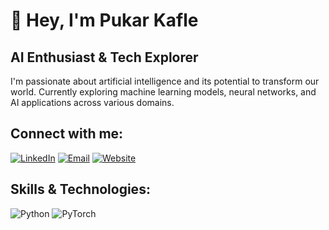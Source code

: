 

# 👋 Hey, I'm Pukar Kafle

## AI Enthusiast & Tech Explorer

I'm passionate about artificial intelligence and its potential to transform our world. Currently exploring machine learning models, neural networks, and AI applications across various domains.

## Connect with me:

[![LinkedIn](https://img.shields.io/badge/LinkedIn-0077B5?style=for-the-badge&logo=linkedin&logoColor=white)](https://www.linkedin.com/in/pukar-kafle-a32208279/)
[![Email](https://img.shields.io/badge/Email-D14836?style=for-the-badge&logo=gmail&logoColor=white)](mailto:kaflepukar47@gmail.com)
[![Website](https://img.shields.io/badge/Website-000000?style=for-the-badge&logo=About.me&logoColor=white)](https://pukarkafle.com.np)

## Skills & Technologies:
![Python](https://img.shields.io/badge/Python-3776AB?style=for-the-badge&logo=python&logoColor=white)
![PyTorch](https://img.shields.io/badge/PyTorch-EE4C2C?style=for-the-badge&logo=pytorch&logoColor=white)

<!-- Feel free to add more sections about your projects, education, etc. -->
